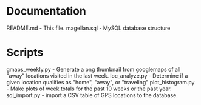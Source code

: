 # Documentation
README.md - This file.
magellan.sql - MySQL database structure

# Scripts
gmaps_weekly.py	- Generate a png thumbnail from googlemaps of all "away" locations visited in the last week.
loc_analyze.py - Determine if a given location qualifies as "home", "away", or "traveling"
plot_histogram.py - Make plots of week totals for the past 10 weeks or the past year.
sql_import.py - import a CSV table of GPS locations to the database.
